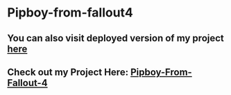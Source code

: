# Pipboy-from-fallout4
## You can also visit deployed version of my project [here](https://pipboy-from-fallout.herokuapp.com/)
## Check out my Project Here: [Pipboy-From-Fallout-4](https://sourav61.github.io/Pipboy-from-fallout4/)
